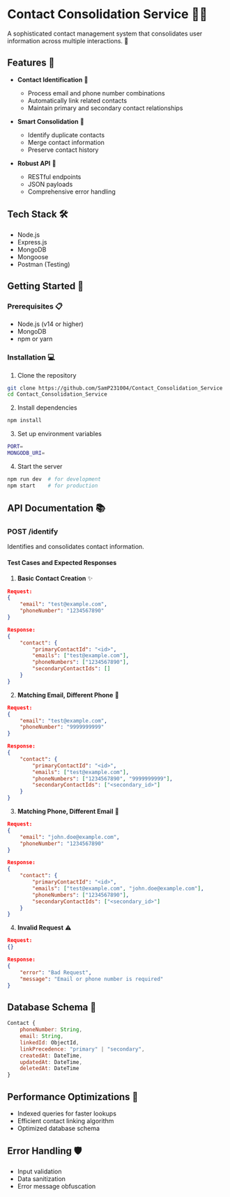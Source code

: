 # Contact Consolidation Service 🕵️‍♂️

A sophisticated contact management system that consolidates user information across multiple interactions. 🔄

## Features 🌟

- **Contact Identification** 🎯
  - Process email and phone number combinations
  - Automatically link related contacts
  - Maintain primary and secondary contact relationships

- **Smart Consolidation** 🧠
  - Identify duplicate contacts
  - Merge contact information
  - Preserve contact history

- **Robust API** 💪
  - RESTful endpoints
  - JSON payloads
  - Comprehensive error handling

## Tech Stack 🛠️

- Node.js
- Express.js
- MongoDB
- Mongoose
- Postman (Testing)

## Getting Started 🚀

### Prerequisites 📋

- Node.js (v14 or higher)
- MongoDB
- npm or yarn

### Installation 💻

1. Clone the repository
```bash
git clone https://github.com/SamP231004/Contact_Consolidation_Service
cd Contact_Consolidation_Service
```

2. Install dependencies
```bash
npm install
```

3. Set up environment variables
```bash
PORT=
MONGODB_URI=
```

4. Start the server
```bash
npm run dev  # for development
npm start    # for production
```

## API Documentation 📚

### POST /identify

Identifies and consolidates contact information.

#### Test Cases and Expected Responses

1. **Basic Contact Creation** ✨
```json
Request:
{
    "email": "test@example.com",
    "phoneNumber": "1234567890"
}

Response:
{
    "contact": {
        "primaryContactId": "<id>",
        "emails": ["test@example.com"],
        "phoneNumbers": ["1234567890"],
        "secondaryContactIds": []
    }
}
```

2. **Matching Email, Different Phone** 📱
```json
Request:
{
    "email": "test@example.com",
    "phoneNumber": "9999999999"
}

Response:
{
    "contact": {
        "primaryContactId": "<id>",
        "emails": ["test@example.com"],
        "phoneNumbers": ["1234567890", "9999999999"],
        "secondaryContactIds": ["<secondary_id>"]
    }
}
```

3. **Matching Phone, Different Email** 📧
```json
Request:
{
    "email": "john.doe@example.com",
    "phoneNumber": "1234567890"
}

Response:
{
    "contact": {
        "primaryContactId": "<id>",
        "emails": ["test@example.com", "john.doe@example.com"],
        "phoneNumbers": ["1234567890"],
        "secondaryContactIds": ["<secondary_id>"]
    }
}
```

4. **Invalid Request** ⚠️
```json
Request:
{}

Response:
{
    "error": "Bad Request",
    "message": "Email or phone number is required"
}
```

## Database Schema 📐

```javascript
Contact {
    phoneNumber: String,
    email: String,
    linkedId: ObjectId,
    linkPrecedence: "primary" | "secondary",
    createdAt: DateTime,
    updatedAt: DateTime,
    deletedAt: DateTime
}
```

## Performance Optimizations 🚄

- Indexed queries for faster lookups
- Efficient contact linking algorithm
- Optimized database schema

## Error Handling 🛡️

- Input validation
- Data sanitization
- Error message obfuscation